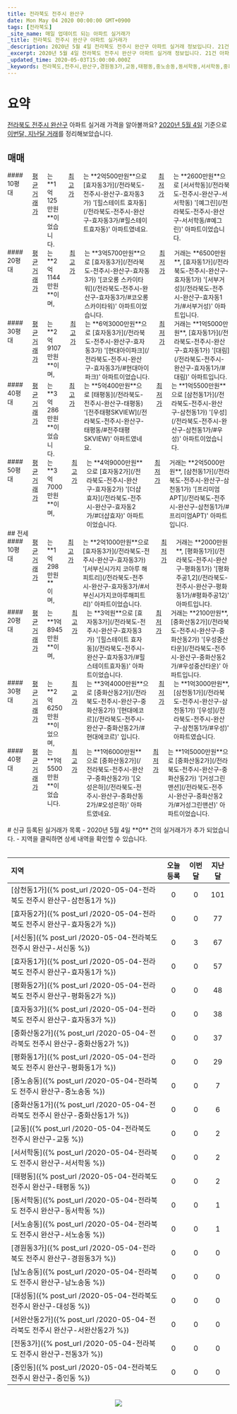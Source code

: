 ```yaml
---
title: 전라북도 전주시 완산구
date: Mon May 04 2020 00:00:00 GMT+0900
tags: [전라북도]
_site_name: 매일 업데이트 되는 아파트 실거래가
_title: 전라북도 전주시 완산구 아파트 실거래가
_description: 2020년 5월 4일 전라북도 전주시 완산구 아파트 실거래 정보입니다. 21건 아파트 정보가 있습니다.
_excerpt: 2020년 5월 4일 전라북도 전주시 완산구 아파트 실거래 정보입니다. 21건 아파트 정보가 있습니다.
_updated_time: 2020-05-03T15:00:00.000Z
_keywords: 전라북도,전주시,완산구,경원동3가,교동,태평동,중노송동,동서학동,서서학동,중화산동1가,중화산동2가,서신동,평화동1가,평화동2가,중인동,삼천동1가,효자동1가,효자동2가,효자동3가,전동3가,서완산동2가,대성동,남노송동,서노송동
---
```



# 요약
<ins>전라북도 전주시 완산구</ins> 아파트 실거래 가격을 알아볼까요? <ins>2020년 5월 4일</ins> 기준으로 <ins>이번달, 지난달 거래</ins>를 정리해보았습니다.

## 매매
<div class="container">
<div class="six columns" markdown="1">
#### 10평대
<ins>평균 거래가</ins>는 **1억125만원**이었습니다. <ins>최고가</ins>는 **2억500만원**으로 [효자동3가](/전라북도-전주시-완산구-효자동3가) '[힐스테이트 효자동](/전라북도-전주시-완산구-효자동3가/#힐스테이트효자동)' 아파트였네요. <ins>최저가</ins>는 **2600만원**으로 [서서학동](/전라북도-전주시-완산구-서서학동) '[예그린](/전라북도-전주시-완산구-서서학동/#예그린)' 아파트이었습니다.
</div>
<div class="six columns" markdown="1">
#### 20평대
<ins>평균 거래가</ins>는 **2억1144만원**이며, <ins>최고가</ins>는 **3억5700만원**으로 [효자동3가](/전라북도-전주시-완산구-효자동3가) '[코오롱 스카이타워](/전라북도-전주시-완산구-효자동3가/#코오롱스카이타워)' 아파트이었습니다. <ins>최저가</ins> 거래는 **6500만원**, [효자동1가](/전라북도-전주시-완산구-효자동1가) '[서부거성](/전라북도-전주시-완산구-효자동1가/#서부거성)' 아파트입니다.
</div>
</div>
<div class="container">
<div class="six columns" markdown="1">
#### 30평대
<ins>평균 거래가</ins>는 **2억9107만원**이며, <ins>최고가</ins>는 **6억3000만원**으로 [효자동3가](/전라북도-전주시-완산구-효자동3가) '[현대아이파크](/전라북도-전주시-완산구-효자동3가/#현대아이파크)' 아파트이었습니다. <ins>최저가</ins> 거래는 **1억5000만원**, [효자동1가](/전라북도-전주시-완산구-효자동1가) '[대림](/전라북도-전주시-완산구-효자동1가/#대림)' 아파트입니다.
</div>
<div class="six columns" markdown="1">
#### 40평대
<ins>평균 거래가</ins>는 **3억286만원**이었습니다. <ins>최고가</ins>는 **5억400만원**으로 [태평동](/전라북도-전주시-완산구-태평동) '[전주태평SKVIEW](/전라북도-전주시-완산구-태평동/#전주태평SKVIEW)' 아파트였네요. <ins>최저가</ins>는 **1억5500만원**으로 [삼천동1가](/전라북도-전주시-완산구-삼천동1가) '[우성](/전라북도-전주시-완산구-삼천동1가/#우성)' 아파트이었습니다.
</div>
</div>
<div class="container">
<div class="twelve columns" markdown="1">
#### 50평대
<ins>평균 거래가</ins>는 **3억7000만원**이며, <ins>최고가</ins>는 **4억9000만원**으로 [효자동2가](/전라북도-전주시-완산구-효자동2가) '[더샵효자](/전라북도-전주시-완산구-효자동2가/#더샵효자)' 아파트이었습니다. <ins>최저가</ins> 거래는 **2억5000만원**, [삼천동1가](/전라북도-전주시-완산구-삼천동1가) '[프리미엄APT](/전라북도-전주시-완산구-삼천동1가/#프리미엄APT)' 아파트입니다.
</div>
</div>
## 전세
<div class="container">
<div class="six columns" markdown="1">
#### 10평대
<ins>평균 거래가</ins>는 **1억298만원**이며, <ins>최고가</ins>는 **2억1000만원**으로 [효자동3가](/전라북도-전주시-완산구-효자동3가) '[서부신시가지 코아루 해피트리](/전라북도-전주시-완산구-효자동3가/#서부신시가지코아루해피트리)' 아파트이었습니다. <ins>최저가</ins> 거래는 **2000만원**, [평화동1가](/전라북도-전주시-완산구-평화동1가) '[평화주공1,2](/전라북도-전주시-완산구-평화동1가/#평화주공12)' 아파트입니다.
</div>
<div class="six columns" markdown="1">
#### 20평대
<ins>평균 거래가</ins>는 **1억8945만원**이며, <ins>최고가</ins>는 **3억원**으로 [효자동3가](/전라북도-전주시-완산구-효자동3가) '[힐스테이트 효자동](/전라북도-전주시-완산구-효자동3가/#힐스테이트효자동)' 아파트이었습니다. <ins>최저가</ins> 거래는 **2100만원**, [중화산동2가](/전라북도-전주시-완산구-중화산동2가) '[우성중산타운](/전라북도-전주시-완산구-중화산동2가/#우성중산타운)' 아파트입니다.
</div>
</div>
<div class="container">
<div class="six columns" markdown="1">
#### 30평대
<ins>평균 거래가</ins>는 **2억6250만원**이었으며, <ins>최고가</ins>는 **3억4000만원**으로 [중화산동2가](/전라북도-전주시-완산구-중화산동2가) '[현대에코르](/전라북도-전주시-완산구-중화산동2가/#현대에코르)' 입니다. <ins>최저가</ins>는 **1억3000만원**, [삼천동1가](/전라북도-전주시-완산구-삼천동1가) '[우성](/전라북도-전주시-완산구-삼천동1가/#우성)' 아파트였습니다.
</div>
<div class="six columns" markdown="1">
#### 40평대
<ins>평균 거래가</ins>는 **1억5500만원**이었습니다. <ins>최고가</ins>는 **1억6000만원**으로 [중화산동2가](/전라북도-전주시-완산구-중화산동2가) '[오성은하](/전라북도-전주시-완산구-중화산동2가/#오성은하)' 아파트였네요. <ins>최저가</ins>는 **1억5000만원**으로 [중화산동2가](/전라북도-전주시-완산구-중화산동2가) '[거성그린맨션](/전라북도-전주시-완산구-중화산동2가/#거성그린맨션)' 아파트이었습니다.
</div>
</div>


<br>
# 신규 등록된 실거래가 목록
- 2020년 5월 4일 **0** 건의 실거래가가 추가 되었습니다.
- 지역을 클릭하면 상세 내역을 확인할 수 있습니다.
<br><br>

| 지역 | 오늘 등록 | 이번달 | 지난달 |
|:---|:---:|:---:|:---:|
| [삼천동1가]({% post_url /2020-05-04-전라북도 전주시 완산구-삼천동1가 %}) | 0 | 0 | 101|
| [효자동2가]({% post_url /2020-05-04-전라북도 전주시 완산구-효자동2가 %}) | 0 | 0 | 77|
| [서신동]({% post_url /2020-05-04-전라북도 전주시 완산구-서신동 %}) | 0 | 3 | 67|
| [효자동1가]({% post_url /2020-05-04-전라북도 전주시 완산구-효자동1가 %}) | 0 | 0 | 57|
| [평화동2가]({% post_url /2020-05-04-전라북도 전주시 완산구-평화동2가 %}) | 0 | 0 | 48|
| [효자동3가]({% post_url /2020-05-04-전라북도 전주시 완산구-효자동3가 %}) | 0 | 0 | 38|
| [중화산동2가]({% post_url /2020-05-04-전라북도 전주시 완산구-중화산동2가 %}) | 0 | 0 | 37|
| [평화동1가]({% post_url /2020-05-04-전라북도 전주시 완산구-평화동1가 %}) | 0 | 0 | 29|
| [중노송동]({% post_url /2020-05-04-전라북도 전주시 완산구-중노송동 %}) | 0 | 0 | 7|
| [중화산동1가]({% post_url /2020-05-04-전라북도 전주시 완산구-중화산동1가 %}) | 0 | 0 | 6|
| [교동]({% post_url /2020-05-04-전라북도 전주시 완산구-교동 %}) | 0 | 0 | 2|
| [서서학동]({% post_url /2020-05-04-전라북도 전주시 완산구-서서학동 %}) | 0 | 0 | 2|
| [태평동]({% post_url /2020-05-04-전라북도 전주시 완산구-태평동 %}) | 0 | 0 | 2|
| [동서학동]({% post_url /2020-05-04-전라북도 전주시 완산구-동서학동 %}) | 0 | 0 | 1|
| [서노송동]({% post_url /2020-05-04-전라북도 전주시 완산구-서노송동 %}) | 0 | 0 | 1|
| [경원동3가]({% post_url /2020-05-04-전라북도 전주시 완산구-경원동3가 %}) | 0 | 0 | 0|
| [남노송동]({% post_url /2020-05-04-전라북도 전주시 완산구-남노송동 %}) | 0 | 0 | 0|
| [대성동]({% post_url /2020-05-04-전라북도 전주시 완산구-대성동 %}) | 0 | 0 | 0|
| [서완산동2가]({% post_url /2020-05-04-전라북도 전주시 완산구-서완산동2가 %}) | 0 | 0 | 0|
| [전동3가]({% post_url /2020-05-04-전라북도 전주시 완산구-전동3가 %}) | 0 | 0 | 0|
| [중인동]({% post_url /2020-05-04-전라북도 전주시 완산구-중인동 %}) | 0 | 0 | 0|

<p align="center"><br><img src="https://via.placeholder.com/700x120"><br></p>
